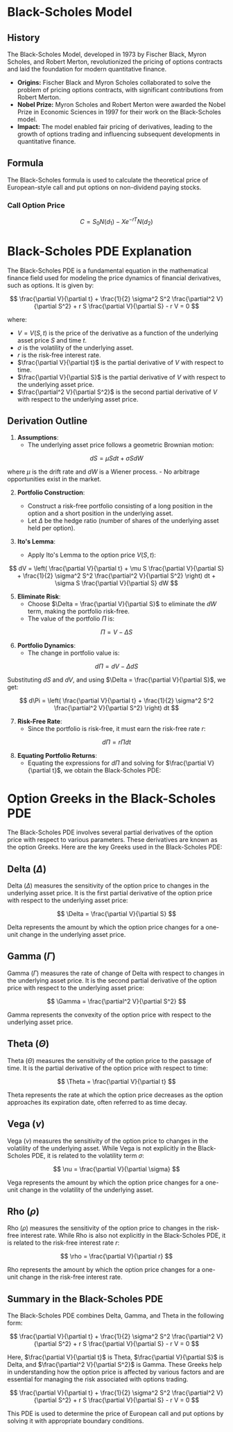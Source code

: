 
# Black-Scholes Model

## History

The Black-Scholes Model, developed in 1973 by Fischer Black, Myron Scholes, and Robert Merton, revolutionized the pricing of options contracts and laid the foundation for modern quantitative finance.

- **Origins:** Fischer Black and Myron Scholes collaborated to solve the problem of pricing options contracts, with significant contributions from Robert Merton.
- **Nobel Prize:** Myron Scholes and Robert Merton were awarded the Nobel Prize in Economic Sciences in 1997 for their work on the Black-Scholes model.
- **Impact:** The model enabled fair pricing of derivatives, leading to the growth of options trading and influencing subsequent developments in quantitative finance.

## Formula

The Black-Scholes formula is used to calculate the theoretical price of European-style call and put options on non-dividend paying stocks.

### Call Option Price

$$
C = S_0 N(d_1) - X e^{-rT} N(d_2)
$$

# Black-Scholes PDE Explanation

The Black-Scholes PDE is a fundamental equation in the mathematical finance field used for modeling the price dynamics of financial derivatives, such as options. It is given by:

$$
\frac{\partial V}{\partial t} + \frac{1}{2} \sigma^2 S^2 \frac{\partial^2 V}{\partial S^2} + r S \frac{\partial V}{\partial S} - r V = 0
$$

where:
- $V = V(S, t)$ is the price of the derivative as a function of the underlying asset price $S$ and time $t$.
- $\sigma$ is the volatility of the underlying asset.
- $r$ is the risk-free interest rate.
- $\frac{\partial V}{\partial t}$ is the partial derivative of $V$ with respect to time.
- $\frac{\partial V}{\partial S}$ is the partial derivative of $V$ with respect to the underlying asset price.
- $\frac{\partial^2 V}{\partial S^2}$ is the second partial derivative of $V$ with respect to the underlying asset price.

## Derivation Outline

1. **Assumptions**:
    - The underlying asset price follows a geometric Brownian motion:
      
$$
  dS = \mu S  dt + \sigma S  dW
$$

   where $\mu$ is the drift rate and $dW$ is a Wiener process.
    - No arbitrage opportunities exist in the market.

2. **Portfolio Construction**:
    - Construct a risk-free portfolio consisting of a long position in the option and a short position in the underlying asset.
    - Let $\Delta$ be the hedge ratio (number of shares of the underlying asset held per option).

3. **Ito's Lemma**:
    - Apply Ito's Lemma to the option price $V(S, t)$:

$$
dV = \left( \frac{\partial V}{\partial t} + \mu S \frac{\partial V}{\partial S} + \frac{1}{2} \sigma^2 S^2 \frac{\partial^2 V}{\partial S^2} \right) dt + \sigma S \frac{\partial V}{\partial S}  dW
$$


5. **Eliminate Risk**:
    - Choose $\Delta = \frac{\partial V}{\partial S}$ to eliminate the $dW$ term, making the portfolio risk-free.
    - The value of the portfolio $\Pi$ is:

$$
\Pi = V - \Delta S
$$

6. **Portfolio Dynamics**:
    - The change in portfolio value is:

$$
d\Pi = dV - \Delta dS
$$

Substituting $dS$ and $dV$, and using $\Delta = \frac{\partial V}{\partial S}$, we get:

$$
d\Pi = \left( \frac{\partial V}{\partial t} + \frac{1}{2} \sigma^2 S^2 \frac{\partial^2 V}{\partial S^2} \right) dt
$$

7. **Risk-Free Rate**:
    - Since the portfolio is risk-free, it must earn the risk-free rate $r$:

$$
d\Pi = r \Pi  dt
$$

8. **Equating Portfolio Returns**:
    - Equating the expressions for $d\Pi$ and solving for $\frac{\partial V}{\partial t}$, we obtain the Black-Scholes PDE:
  
# Option Greeks in the Black-Scholes PDE

The Black-Scholes PDE involves several partial derivatives of the option price with respect to various parameters. These derivatives are known as the option Greeks. Here are the key Greeks used in the Black-Scholes PDE:

## Delta ($\Delta$)

Delta ($\Delta$) measures the sensitivity of the option price to changes in the underlying asset price. It is the first partial derivative of the option price with respect to the underlying asset price:

$$
\Delta = \frac{\partial V}{\partial S}
$$

Delta represents the amount by which the option price changes for a one-unit change in the underlying asset price.

## Gamma ($\Gamma$)

Gamma ($\Gamma$) measures the rate of change of Delta with respect to changes in the underlying asset price. It is the second partial derivative of the option price with respect to the underlying asset price:

$$
\Gamma = \frac{\partial^2 V}{\partial S^2}
$$

Gamma represents the convexity of the option price with respect to the underlying asset price.

## Theta ($\Theta$)

Theta ($\Theta$) measures the sensitivity of the option price to the passage of time. It is the partial derivative of the option price with respect to time:

$$
\Theta = \frac{\partial V}{\partial t}
$$

Theta represents the rate at which the option price decreases as the option approaches its expiration date, often referred to as time decay.

## Vega ($\nu$)

Vega ($\nu$) measures the sensitivity of the option price to changes in the volatility of the underlying asset. While Vega is not explicitly in the Black-Scholes PDE, it is related to the volatility term $\sigma$:

$$
\nu = \frac{\partial V}{\partial \sigma}
$$

Vega represents the amount by which the option price changes for a one-unit change in the volatility of the underlying asset.

## Rho ($\rho$)

Rho ($\rho$) measures the sensitivity of the option price to changes in the risk-free interest rate. While Rho is also not explicitly in the Black-Scholes PDE, it is related to the risk-free interest rate $r$:

$$
\rho = \frac{\partial V}{\partial r}
$$

Rho represents the amount by which the option price changes for a one-unit change in the risk-free interest rate.

## Summary in the Black-Scholes PDE

The Black-Scholes PDE combines Delta, Gamma, and Theta in the following form:

$$
\frac{\partial V}{\partial t} + \frac{1}{2} \sigma^2 S^2 \frac{\partial^2 V}{\partial S^2} + r S \frac{\partial V}{\partial S} - r V = 0
$$

Here, $\frac{\partial V}{\partial t}$ is Theta, $\frac{\partial V}{\partial S}$ is Delta, and $\frac{\partial^2 V}{\partial S^2}$ is Gamma. These Greeks help in understanding how the option price is affected by various factors and are essential for managing the risk associated with options trading.


$$
\frac{\partial V}{\partial t} + \frac{1}{2} \sigma^2 S^2 \frac{\partial^2 V}{\partial S^2} + r S \frac{\partial V}{\partial S} - r V = 0
$$

This PDE is used to determine the price of European call and put options by solving it with appropriate boundary conditions.

